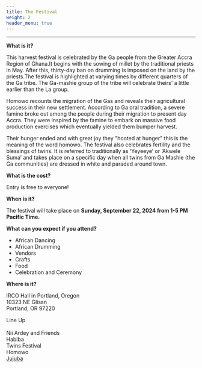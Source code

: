 ```yaml
---
title: The Festival
weight: 2
header_menu: true
---
```


***

**What is it?**

This harvest festival is celebrated by the Ga people from the Greater Accra Region of Ghana.It begins with the sowing of millet by the traditional priests in May. After this, thirty-day ban on drumming is imposed on the land by the priests.The festival is highlighted at varying times by different quarters of the Ga tribe. The Ga-mashie group of the tribe will celebrate theirs' a little earlier than the La group.

Homowo recounts the migration of the Gas and reveals their agricultural success in their new settlement. According to Ga oral tradition, a severe famine broke out among the people during their migration to present day Accra. They were inspired by the famine to embark on massive food production exercises which eventually yielded them bumper harvest.

Their hunger ended and with great joy they "hooted at hunger" this is the meaning of the word homowo. The festival also celebrates fertility and the blessings of twins. It is referred to traditionally as ‘Yeyeeye’ or ‘Akwele Suma’ and takes place on a specific day when all twins from Ga Mashie (the Ga communities) are dressed in white and paraded around town.

**What is the cost?**

Entry is free to everyone!

**When is it?**

The festival will take place on **Sunday, September 22, 2024 from 1-5 PM Pacific Time.**

**What can you expect if you attend?**

* African Dancing
* African Drumming
* Vendors
* Crafts
* Food
* Celebration and Ceremony

**Where is it?**

IRCO Hall in Portland, Oregon\
10323 NE Glisan\
Portland, OR 97220

Line Up\
\
Nii Ardey and Friends\
Habiba\
Twins Festival\
Homowo\
[Jujuba](https://jujuba.org/ "Jujuba")
